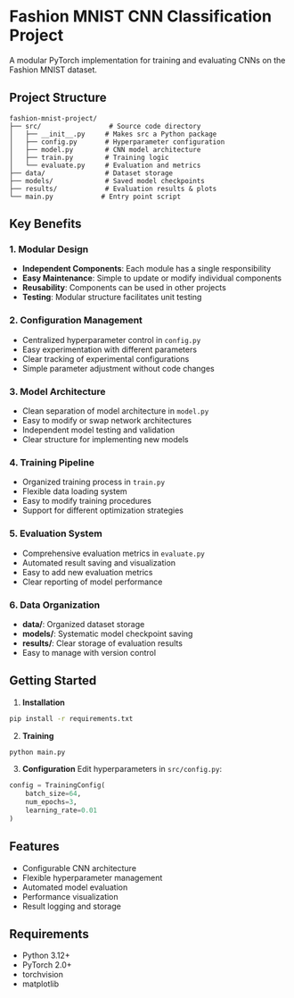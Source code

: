 # Fashion MNIST CNN Classification Project

A modular PyTorch implementation for training and evaluating CNNs on the Fashion MNIST dataset.

## Project Structure

```
fashion-mnist-project/
├── src/                 # Source code directory
│   ├── __init__.py     # Makes src a Python package
│   ├── config.py       # Hyperparameter configuration
│   ├── model.py        # CNN model architecture
│   ├── train.py        # Training logic
│   └── evaluate.py     # Evaluation and metrics
├── data/               # Dataset storage
├── models/             # Saved model checkpoints
├── results/            # Evaluation results & plots
└── main.py            # Entry point script
```

## Key Benefits

### 1. Modular Design
- **Independent Components**: Each module has a single responsibility
- **Easy Maintenance**: Simple to update or modify individual components
- **Reusability**: Components can be used in other projects
- **Testing**: Modular structure facilitates unit testing

### 2. Configuration Management
- Centralized hyperparameter control in `config.py`
- Easy experimentation with different parameters
- Clear tracking of experimental configurations
- Simple parameter adjustment without code changes

### 3. Model Architecture
- Clean separation of model architecture in `model.py`
- Easy to modify or swap network architectures
- Independent model testing and validation
- Clear structure for implementing new models

### 4. Training Pipeline
- Organized training process in `train.py`
- Flexible data loading system
- Easy to modify training procedures
- Support for different optimization strategies

### 5. Evaluation System
- Comprehensive evaluation metrics in `evaluate.py`
- Automated result saving and visualization
- Easy to add new evaluation metrics
- Clear reporting of model performance

### 6. Data Organization
- **data/**: Organized dataset storage
- **models/**: Systematic model checkpoint saving
- **results/**: Clear storage of evaluation results
- Easy to manage with version control

## Getting Started

1. **Installation**
```bash
pip install -r requirements.txt
```

2. **Training**
```bash
python main.py
```

3. **Configuration**
Edit hyperparameters in `src/config.py`:
```python
config = TrainingConfig(
    batch_size=64,
    num_epochs=3,
    learning_rate=0.01
)
```

## Features

- Configurable CNN architecture
- Flexible hyperparameter management
- Automated model evaluation
- Performance visualization
- Result logging and storage

## Requirements

- Python 3.12+
- PyTorch 2.0+
- torchvision
- matplotlib
